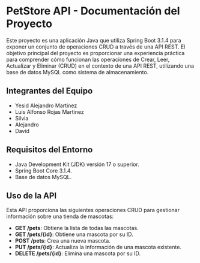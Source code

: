 # PetStore API - Documentación del Proyecto

Este proyecto es una aplicación Java que utiliza Spring Boot 3.1.4 para exponer un conjunto de operaciones CRUD a través de una API REST. El objetivo principal del proyecto es proporcionar una experiencia práctica para comprender cómo funcionan las operaciones de Crear, Leer, Actualizar y Eliminar (CRUD) en el contexto de una API REST, utilizando una base de datos MySQL como sistema de almacenamiento.

## Integrantes del Equipo

- Yesid Alejandro Martinez
- Luis Alfonso Rojas Martinez
- Silvia
- Alejandro
- David

## Requisitos del Entorno

- Java Development Kit (JDK) versión 17 o superior.
- Spring Boot Core 3.1.4.
- Base de datos MySQL.


## Uso de la API

Esta API proporciona las siguientes operaciones CRUD para gestionar información sobre una tienda de mascotas:

- **GET /pets**: Obtiene la lista de todas las mascotas.
- **GET /pets/{id}**: Obtiene una mascota por su ID.
- **POST /pets**: Crea una nueva mascota.
- **PUT /pets/{id}**: Actualiza la información de una mascota existente.
- **DELETE /pets/{id}**: Elimina una mascota por su ID.
